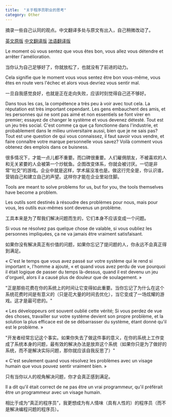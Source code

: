 ```yaml
---
title:  "关于程序员职业的思考"
category: Other
---
```

摘录一些自己认同的观点。中文翻译多处与原文有出入，自己稍微改动了。

[英文原版](http://ferd.ca/the-little-printf.html)  [中文翻译版](http://www.cnblogs.com/xueweihan/p/5220513.html)  [法语翻译版](http://www.cipherbliss.com/le-petit-printf/)

Le moment où vous sentez que vous êtes bon, vous allez vous détendre et arrêter l'amélioration.

当你认为自己足够好了，你就放松了，也就没有了前进的动力。

Cela signifie que le moment vous vous sentez être bon vous-même, vous êtes en route vers l'échec et alors vous devriez vous sentir mal.

一旦自我感觉良好，也就是正在走向失败，应该时刻觉得自己还不够好。

Dans tous les cas, la compétence a très peu à voir avec tout cela. La réputation est très important cependant. Les gens embauchent des amis, et les personnes qui ne sont pas aimé et non essentiels se font virer en premier; essayez de changer le système et vous devenez détesté. Tout est un jeu très social. C'est comme ça que ça fonctionne dans l'industrie, et probablement dans le milieu universitaire aussi, bien que je ne sais pas? Tout est une question de qui vous connaissez, il faut savoir vous vendre, et faire connaître votre marque personnelle vous savez? Voilà comment vous obtenez des emplois dans ce buisness.

<!--more-->

很多情况下，才能一点儿都不重要。而口碑很重要。人们雇佣朋友，不被喜欢的人和无关紧要的人会被第一个炒鱿鱼。企图改变体系，你就会被讨厌。一切是非常“社交”的游戏。企业中就是这样，学术届没准也是。做这行完全是，你认识谁，营销自己和建立自己的声望。这样你才能在企业里站住脚。

Tools are meant to solve problems for us, but for you, the tools themselves have become a problem.

Les outils sont destinés à résoudre des problèmes pour nous, mais pour vous, les outils eux-mêmes sont devenus un problème.

工具本来是为了帮我们解决问题而生的，它们本身不应该变成一个问题。

Si vous ne résolvez pas quelque chose de valable, si vous oubliez les personnes impliquées, ça ne va jamais être vraiment satisfaisant.

如果你没有解决真正有价值的问题，如果你忘记了提问题的人，你永远不会真正得到满足。

« C'est le temps que vous avez passé sur votre système qui le rend si important », l'homme a ajouté, « et quand vous avez perdu de vue pourquoi il était logique de passer du temps là-dessus, quand il est devenu un jeu d'orgueil, alors il a causé plus de douleur que de soulagement. »

"正是那些花费在你的系统上的时间让它变得如此重要。当你忘记了为什么在这个系统花费时间是有意义的（只是花大量的时间去优化），当它变成了一场炫耀的游戏。这才是最可悲的。"

« Les développeurs ont souvent oublié cette vérité; Si vous perdez de vue des choses, travailler sur votre système devient son propre problème, et la solution la plus efficace est de se débarrasser du système, étant donné qu'il est le problème. »

"开发者经常忘记这个事实。如果你失去了做这件事的意义，在你的系统上工作变成了系统本身的问题，最有效的解决办法是放弃这个系统（如果你只是为了做好的系统，而不是解决实际问题，那你就应该自我反思了）"

« C'est seulement quand vous résolvez les problèmes avec un visage humain que vous pouvez sentir vraiment bien. »

只有当你以人的视角解决问题，你才会真正感到满足。

Il a dit qu'il était correct de ne pas être un vrai programmeur, qu'il préférait être un programmeur avec un visage humain.

相比于成为“真正的程序员”，我更想成为有人情味（具有人性的）的程序员（而不是解决编程问题的程序员）。
